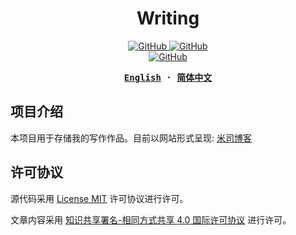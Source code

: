 <h1 align="center">Writing</h1>

<p align="center">
  <a href="https://github.com/misitebao/writing/blob/main/LICENSE">
    <img alt="GitHub" src="https://img.shields.io/github/license/misitebao/writing"/>
  </a>
  <a href="https://github.com/misitebao/yakia">
    <img alt="GitHub" src="https://cdn.jsdelivr.net/gh/misitebao/yakia/assets/badge_flat.svg"/>
  </a>
  <br/>
  <a href="http://creativecommons.org/licenses/by-sa/4.0/">
    <img alt="GitHub" src="https://i.creativecommons.org/l/by-sa/4.0/88x31.png"/>
  </a>
</p>

<div align="center">
<strong>
<samp>

[English](README.md) · [简体中文](README.zh-Hans.md)

</samp>
</strong>
</div>

## 项目介绍

本项目用于存储我的写作作品。目前以网站形式呈现: [米司博客](https://blog.misitebao.com)

## 许可协议

源代码采用 [License MIT](../LICENSE) 许可协议进行许可。

文章内容采用 [知识共享署名-相同方式共享 4.0 国际许可协议](http://creativecommons.org/licenses/by-sa/4.0/) 进行许可。
